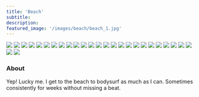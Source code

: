```yaml
---
title: 'Beach'
subtitle:
description:
featured_image: '/images/beach/beach_1.jpg'
---
```


<div class="gallery" data-columns="1">
	<img src="../images/beach/beach_1.jpg">
  <img src="../images/beach/beach_2.jpg">
  <img src="../images/beach/beach_3.jpg">
  <img src="../images/beach/beach_4.jpg">
  <img src="../images/beach/beach_5.jpg">
  <img src="../images/beach/beach_6.jpg">
  <img src="../images/beach/beach_7.jpg">
  <img src="../images/beach/beach_8.jpg">
  <img src="../images/beach/beach_9.jpg">
  <img src="../images/beach/beach_10.jpg">
  <img src="../images/beach/beach_11.jpg">
  <img src="../images/beach/beach_12.jpg">
  <img src="../images/beach/beach_13.jpg">
  <img src="../images/beach/beach_14.jpg">
  <img src="../images/beach/beach_15.jpg">
  <img src="../images/beach/beach_16.jpg">
  <img src="../images/beach/beach_17.jpg">
  <img src="../images/beach/beach_18.jpg">
	<img src="../images/beach/beach_19.jpg">
	<img src="../images/beach/beach_20.jpg">
	<img src="../images/beach/beach_21.jpg">
	<img src="../images/beach/beach_22.jpg">
	<img src="../images/beach/beach_23.jpg">
	<img src="../images/beach/beach_24.jpg">
	<img src="../images/beach/beach_25.jpg">
	<img src="../images/beach/beach_26.jpg">
	<img src="../images/beach/beach_27.jpg">
</div>

### About

Yep! Lucky me. I get to the beach to bodysurf as much as I can. Sometimes consistently for weeks without missing a beat.
